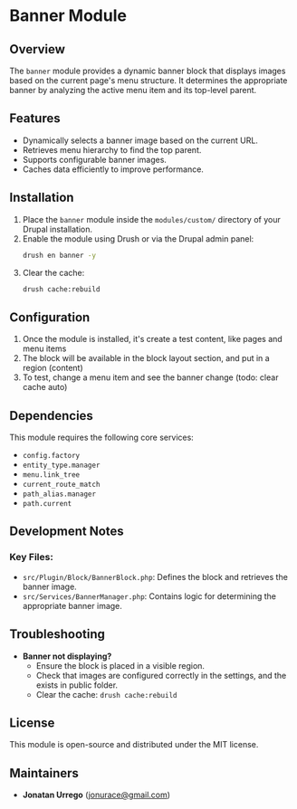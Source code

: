 # Banner Module

## Overview
The `banner` module provides a dynamic banner block that displays images based on the current page's menu structure. It determines the appropriate banner by analyzing the active menu item and its top-level parent.

## Features
- Dynamically selects a banner image based on the current URL.
- Retrieves menu hierarchy to find the top parent.
- Supports configurable banner images.
- Caches data efficiently to improve performance.

## Installation
1. Place the `banner` module inside the `modules/custom/` directory of your Drupal installation.
2. Enable the module using Drush or via the Drupal admin panel:
   ```sh
   drush en banner -y
   ```
3. Clear the cache:
   ```sh
   drush cache:rebuild
   ```

## Configuration
1. Once the module is installed, it's create a test content, like pages and menu items
2. The block will be available in the block layout section, and put in a region (content)
2. To test, change a menu item and see the banner change (todo: clear cache auto)


## Dependencies
This module requires the following core services:
- `config.factory`
- `entity_type.manager`
- `menu.link_tree`
- `current_route_match`
- `path_alias.manager`
- `path.current`

## Development Notes
### Key Files:
- `src/Plugin/Block/BannerBlock.php`: Defines the block and retrieves the banner image.
- `src/Services/BannerManager.php`: Contains logic for determining the appropriate banner image.



## Troubleshooting
- **Banner not displaying?**
    - Ensure the block is placed in a visible region.
    - Check that images are configured correctly in the settings, and the exists in public folder.
    - Clear the cache: `drush cache:rebuild`

## License
This module is open-source and distributed under the MIT license.

## Maintainers
- **Jonatan Urrego** (jonurace@gmail.com)

